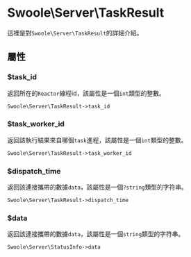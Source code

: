 # Swoole\Server\TaskResult

這裡是對`Swoole\Server\TaskResult`的詳細介紹。

## 屬性

### $task_id
返回所在的`Reactor`線程id，該屬性是一個`int`類型的整數。

```php
Swoole\Server\TaskResult->task_id
```

### $task_worker_id
返回該執行結果來自哪個`task`進程，該屬性是一個`int`類型的整數。

```php
Swoole\Server\TaskResult->task_worker_id
```

### $dispatch_time
返回該連接攜帶的數據`data`，該屬性是一個`?string`類型的字符串。

```php
Swoole\Server\TaskResult->dispatch_time
```

### $data
返回該連接攜帶的數據`data`，該屬性是一個`string`類型的字符串。

```php
Swoole\Server\StatusInfo->data
```
